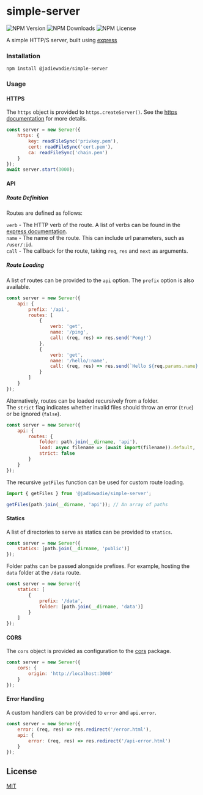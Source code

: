 # simple-server

![NPM Version](https://img.shields.io/npm/v/@jadiewadie/simple-server)
![NPM Downloads](https://img.shields.io/npm/dw/@jadiewadie/simple-server)
![NPM License](https://img.shields.io/npm/l/@jadiewadie/simple-server)

A simple HTTP/S server, built using [express](https://expressjs.com/)

### Installation

```
npm install @jadiewadie/simple-server
```

### Usage

#### HTTPS

The `https` object is provided to `https.createServer()`. See the [https documentation](https://nodejs.org/api/https.html#https_https_createserver_options_requestlistener) for more details.

```js
const server = new Server({
	https: {
		key: readFileSync('privkey.pem'),
		cert: readFileSync('cert.pem'),
		ca: readFileSync('chain.pem')
	}
});
await server.start(3000);
```

#### API

##### Route Definition

Routes are defined as follows:

`verb` - The HTTP verb of the route. A list of verbs can be found in the [express documentation](https://expressjs.com/en/4x/api.html#app.METHOD). <br>
`name` - The name of the route. This can include url parameters, such as `/user/:id`. <br>
`call` - The callback for the route, taking `req`, `res` and `next` as arguments.

##### Route Loading

A list of routes can be provided to the `api` option. The `prefix` option is also available.

```js
const server = new Server({
	api: {
		prefix: '/api',
		routes: [
			{
				verb: 'get',
				name: '/ping',
				call: (req, res) => res.send('Pong!')
			},
			{
				verb: 'get',
				name: '/hello/:name',
				call: (req, res) => res.send(`Hello ${req.params.name}!`)
			}
		]
	}
});
```

Alternatively, routes can be loaded recursively from a folder. <br>
The `strict` flag indicates whether invalid files should throw an error (`true`) or be ignored (`false`).

```js
const server = new Server({
	api: {
		routes: {
			folder: path.join(__dirname, 'api'),
			load: async filename => (await import(filename)).default,
			strict: false
		}
	}
});
```

The recursive `getFiles` function can be used for custom route loading.

```js
import { getFiles } from '@jadiewadie/simple-server';

getFiles(path.join(__dirname, 'api')); // An array of paths
```

#### Statics

A list of directories to serve as statics can be provided to `statics`.

```js
const server = new Server({
	statics: [path.join(__dirname, 'public')]
});
```

Folder paths can be passed alongside prefixes. For example, hosting the `data` folder at the `/data` route.

```js
const server = new Server({
	statics: [
		{
			prefix: '/data',
			folder: [path.join(__dirname, 'data')]
		}
	]
});
```

#### CORS

The `cors` object is provided as configuration to the [cors](https://www.npmjs.com/package/cors#configuration-options) package.

```js
const server = new Server({
	cors: {
		origin: 'http://localhost:3000'
	}
});
```

#### Error Handling

A custom handlers can be provided to `error` and `api.error`.

```js
const server = new Server({
	error: (req, res) => res.redirect('/error.html'),
	api: {
		error: (req, res) => res.redirect('/api-error.html')
	}
});
```

## License

[MIT](LICENSE)
